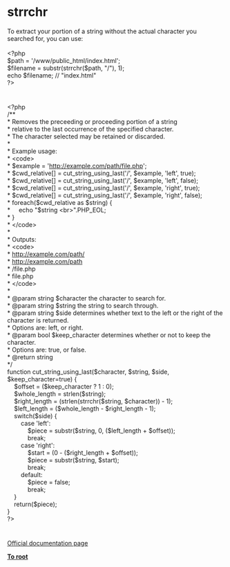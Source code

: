 # strrchr




<div class="phpcode"><span class="html">
To extract your portion of a string without the actual character you searched for, you can use:<br><br><span class="default">&lt;?php<br>$path </span><span class="keyword">= </span><span class="string">&apos;/www/public_html/index.html&apos;</span><span class="keyword">;<br></span><span class="default">$filename </span><span class="keyword">= </span><span class="default">substr</span><span class="keyword">(</span><span class="default">strrchr</span><span class="keyword">(</span><span class="default">$path</span><span class="keyword">, </span><span class="string">&quot;/&quot;</span><span class="keyword">), </span><span class="default">1</span><span class="keyword">);<br>echo </span><span class="default">$filename</span><span class="keyword">; </span><span class="comment">// &quot;index.html&quot;<br></span><span class="default">?&gt;</span>
</span>
</div>
  

#


<div class="phpcode"><span class="html">
<span class="default">&lt;?php
<br></span><span class="comment">/**
<br> * Removes the preceeding or proceeding portion of a string
<br> * relative to the last occurrence of the specified character.
<br> * The character selected may be retained or discarded.
<br> * 
<br> * Example usage:
<br> * &lt;code&gt;
<br> * $example = &apos;<a href="http://example.com/path/file.php" rel="nofollow" target="_blank">http://example.com/path/file.php</a>&apos;;
<br> * $cwd_relative[] = cut_string_using_last(&apos;/&apos;, $example, &apos;left&apos;, true);
<br> * $cwd_relative[] = cut_string_using_last(&apos;/&apos;, $example, &apos;left&apos;, false);
<br> * $cwd_relative[] = cut_string_using_last(&apos;/&apos;, $example, &apos;right&apos;, true);
<br> * $cwd_relative[] = cut_string_using_last(&apos;/&apos;, $example, &apos;right&apos;, false);
<br> * foreach($cwd_relative as $string) {
<br> *&#xA0; &#xA0;&#xA0; echo &quot;$string &lt;br&gt;&quot;.PHP_EOL;
<br> * }
<br> * &lt;/code&gt;
<br> * 
<br> * Outputs:
<br> * &lt;code&gt;
<br> * <a href="http://example.com/path/" rel="nofollow" target="_blank">http://example.com/path/</a>
<br> * <a href="http://example.com/path" rel="nofollow" target="_blank">http://example.com/path</a>
<br> * /file.php
<br> * file.php
<br> * &lt;/code&gt;
<br> * 
<br> * @param string $character the character to search for.
<br> * @param string $string the string to search through.
<br> * @param string $side determines whether text to the left or the right of the character is returned.
<br> * Options are: left, or right.
<br> * @param bool $keep_character determines whether or not to keep the character.
<br> * Options are: true, or false.
<br> * @return string
<br> */
<br></span><span class="keyword">function </span><span class="default">cut_string_using_last</span><span class="keyword">(</span><span class="default">$character</span><span class="keyword">, </span><span class="default">$string</span><span class="keyword">, </span><span class="default">$side</span><span class="keyword">, </span><span class="default">$keep_character</span><span class="keyword">=</span><span class="default">true</span><span class="keyword">) {
<br>&#xA0; &#xA0; </span><span class="default">$offset </span><span class="keyword">= (</span><span class="default">$keep_character </span><span class="keyword">? </span><span class="default">1 </span><span class="keyword">: </span><span class="default">0</span><span class="keyword">);
<br>&#xA0; &#xA0; </span><span class="default">$whole_length </span><span class="keyword">= </span><span class="default">strlen</span><span class="keyword">(</span><span class="default">$string</span><span class="keyword">);
<br>&#xA0; &#xA0; </span><span class="default">$right_length </span><span class="keyword">= (</span><span class="default">strlen</span><span class="keyword">(</span><span class="default">strrchr</span><span class="keyword">(</span><span class="default">$string</span><span class="keyword">, </span><span class="default">$character</span><span class="keyword">)) - </span><span class="default">1</span><span class="keyword">);
<br>&#xA0; &#xA0; </span><span class="default">$left_length </span><span class="keyword">= (</span><span class="default">$whole_length </span><span class="keyword">- </span><span class="default">$right_length </span><span class="keyword">- </span><span class="default">1</span><span class="keyword">);
<br>&#xA0; &#xA0; switch(</span><span class="default">$side</span><span class="keyword">) {
<br>&#xA0; &#xA0; &#xA0; &#xA0; case </span><span class="string">&apos;left&apos;</span><span class="keyword">:
<br>&#xA0; &#xA0; &#xA0; &#xA0; &#xA0; &#xA0; </span><span class="default">$piece </span><span class="keyword">= </span><span class="default">substr</span><span class="keyword">(</span><span class="default">$string</span><span class="keyword">, </span><span class="default">0</span><span class="keyword">, (</span><span class="default">$left_length </span><span class="keyword">+ </span><span class="default">$offset</span><span class="keyword">));
<br>&#xA0; &#xA0; &#xA0; &#xA0; &#xA0; &#xA0; break;
<br>&#xA0; &#xA0; &#xA0; &#xA0; case </span><span class="string">&apos;right&apos;</span><span class="keyword">:
<br>&#xA0; &#xA0; &#xA0; &#xA0; &#xA0; &#xA0; </span><span class="default">$start </span><span class="keyword">= (</span><span class="default">0 </span><span class="keyword">- (</span><span class="default">$right_length </span><span class="keyword">+ </span><span class="default">$offset</span><span class="keyword">));
<br>&#xA0; &#xA0; &#xA0; &#xA0; &#xA0; &#xA0; </span><span class="default">$piece </span><span class="keyword">= </span><span class="default">substr</span><span class="keyword">(</span><span class="default">$string</span><span class="keyword">, </span><span class="default">$start</span><span class="keyword">);
<br>&#xA0; &#xA0; &#xA0; &#xA0; &#xA0; &#xA0; break;
<br>&#xA0; &#xA0; &#xA0; &#xA0; default:
<br>&#xA0; &#xA0; &#xA0; &#xA0; &#xA0; &#xA0; </span><span class="default">$piece </span><span class="keyword">= </span><span class="default">false</span><span class="keyword">;
<br>&#xA0; &#xA0; &#xA0; &#xA0; &#xA0; &#xA0; break;
<br>&#xA0; &#xA0; }
<br>&#xA0; &#xA0; return(</span><span class="default">$piece</span><span class="keyword">);
<br>}
<br></span><span class="default">?&gt;</span>
</span>
</div>
  

#

[Official documentation page](https://www.php.net/manual/en/function.strrchr.php)

**[To root](/README.md)**